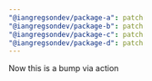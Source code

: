 ```yaml
---
"@iangregsondev/package-a": patch
"@iangregsondev/package-b": patch
"@iangregsondev/package-c": patch
"@iangregsondev/package-d": patch
---
```


Now this is a bump via action
